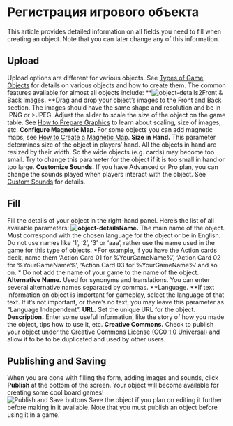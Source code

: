 # Регистрация игрового объекта	

This article provides detailed information on all fields you need to fill when creating an object. Note that you can later change any of this information.
## Upload
Upload options are different for various objects. See [Types of Game Objects](http://help.tabletopia.com/knowledge-base/game-objects-types/) for details on various objects and how to create them. The common features available for almost all objects include:
**![object-details2](http://help.tabletopia.com/wp-content/uploads/2017/02/object-details2.png)Front &amp; Back Images. **Drag and drop your object&#8217;s images to the Front and Back section. The images should have the same shape and resolution and be in .PNG or &gt;JPEG. Adjust the slider to scale the size of the object on the game table. See [How to Prepare Graphics](http://help.tabletopia.com/knowledge-base/how-to-prepare-graphics/) to learn about scaling, size of images, etc.
**Configure Magnetic Map.** For some objects you can add magnetic maps, see [How to Create a Magnetic Map](http://help.tabletopia.com/knowledge-base/magnetic-map/).
**Size in Hand.** This parameter determines size of the object in players’ hand. All the objects in hand are resized by their width. So the wide objects (e.g. cards) may become too small. Try to change this parameter for the object if it is too small in hand or too large.
**Customize Sounds.** If you have Advanced or Pro plan, you can change the sounds played when players interact with the object. See [Custom Sounds](http://help.tabletopia.com/knowledge-base/custom_sounds/) for details.
## Fill
Fill the details of your object in the right-hand panel. Here’s the list of all available parameters:
**![object-details](https://help.tabletopia.com/wp-content/uploads/2019/12/object-details-14.12.19.png)Name.** The main name of the object. Must correspond with the chosen language for the object or be in English.
Do not use names like &#8216;1&#8217;, &#8216;2&#8217;, &#8216;3&#8217; or &#8216;aaa&#8217;, rather use the name used in the game for this type of objects.
*For example, if you have the Action cards deck, name them &#8216;Action Card 01 for %YourGameName%&#8217;, &#8216;Action Card 02 for %YourGameName%&#8217;, &#8216;Action Card 03 for %YourGameName%&#8217; and so on. *
Do not add the name of your game to the name of the object.
**Alternative Name.** Used for synonyms and translations. You can enter several alternative names separated by commas.
**Language. **If text information on object is important for gameplay, select the language of that text. If it’s not important, or there’s no text, you may leave this parameter as “Language Independent”.
**URL.** Set the unique URL for the object.
**Description.** Enter some useful information, like the story of how you made the object, tips how to use it, etc.
**Creative Commons.** Check to publish your object under the Creative Commons License ([CC0 1.0 Universal](https://creativecommons.org/publicdomain/zero/1.0/)) and allow it to be to be duplicated and used by other users.
## Publishing and Saving
When you are done with filling the form, adding images and sounds, click **Publish** at the bottom of the screen. Your object will become available for creating some cool board games!<br />
![Publish and Save buttons](http://help.tabletopia.com/wp-content/uploads/2015/07/publish_save.png)
Save the object if you plan on editing it further before making in it available.
Note that you must publish an object before using it in a game.